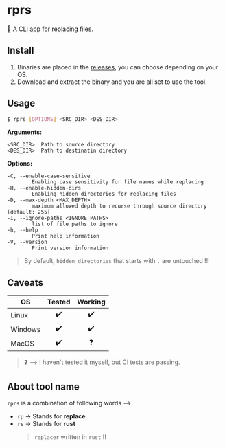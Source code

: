 # rprs

:crab: A CLI app for replacing files.

## Install

1. Binaries are placed in the [releases](https://github.com/Karthik-d-k/rprs/releases), you can choose depending on your OS.
2. Download and extract the binary and you are all set to use the tool.

## Usage

```bash
$ rprs [OPTIONS] <SRC_DIR> <DES_DIR>
```

**Arguments:**

```
<SRC_DIR>  Path to source directory
<DES_DIR>  Path to destinatin directory
```

**Options:**

```
-C, --enable-case-sensitive
        Enabling case sensitivity for file names while replacing
-H, --enable-hidden-dirs
        Enabling hidden directories for replacing files
-D, --max-depth <MAX_DEPTH>
        maximum allowed depth to recurse through source directory [default: 255]
-I, --ignore-paths <IGNORE_PATHS>
        list of file paths to ignore
-h, --help
        Print help information
-V, --version
        Print version information
```

> By default, `hidden directories` that starts with `.` are untouched !!!

## Caveats

| OS      |       Tested       |      Working       |
| ------- | :----------------: | :----------------: |
| Linux   | :heavy_check_mark: | :heavy_check_mark: |
| Windows | :heavy_check_mark: | :heavy_check_mark: |
| MacOS   | :heavy_check_mark: |     :question:     |

> :question: --> I haven't tested it myself, but CI tests are passing.

## About tool name

`rprs` is a combination of following words -->

- `rp` -> Stands for **replace**
- `rs` -> Stands for **rust**
  > `replacer` written in `rust` !!
